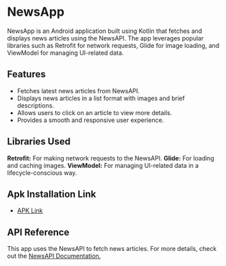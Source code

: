 # NewsApp
NewsApp is an Android application built using Kotlin that fetches and displays news articles using the NewsAPI. The app leverages popular libraries such as Retrofit for network requests, Glide for image loading, and ViewModel for managing UI-related data.

## Features
- Fetches latest news articles from NewsAPI.
- Displays news articles in a list format with images and brief descriptions.
- Allows users to click on an article to view more details.
- Provides a smooth and responsive user experience.

## Libraries Used
 **Retrofit:** For making network requests to the NewsAPI.
 **Glide:** For loading and caching images.
 **ViewModel:** For managing UI-related data in a lifecycle-conscious way.

 ## Apk Installation Link 
  - [APK Link](https://drive.google.com/file/d/1MNhTdWoVy2OftAdmZF56em0lKFqcPXAN/view?usp=drive_link)

## API Reference
This app uses the NewsAPI to fetch news articles. For more details, check out the [NewsAPI Documentation.](https://newsapi.org/docs)
